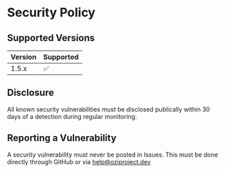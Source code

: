 # Security Policy

## Supported Versions

| Version | Supported          |
| ------- | ------------------ |
| 1.5.x   | ✅                 |

## Disclosure

All known security vulnerabilities must be disclosed publically within 30 days of a detection during regular monitoring.

## Reporting a Vulnerability

A security vulnerability must never be posted in Issues.
This must be done directly through GitHub or via help@oziproject.dev
